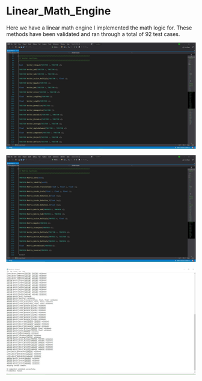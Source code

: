 # Linear_Math_Engine

Here we have a linear math engine I implemented the math logic for. These methods have been validated and ran through a total of 92 test cases.

![Vector_functions](Screenshots/Vector_functions.jpg)

![Matrix_functions](Screenshots/Matrix_functions.jpg)

![Results](Screenshots/Results.jpg)
